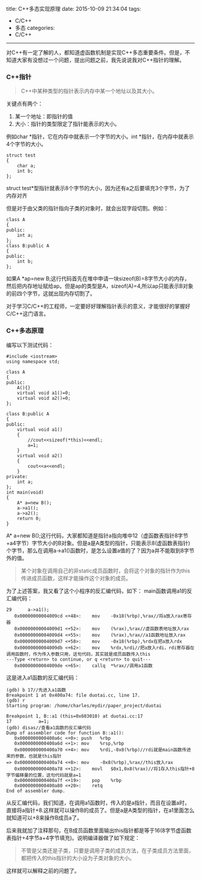 title: C++多态实现原理
date: 2015-10-09 21:34:04
tags:
- C/C++
- 多态
categories:
- C/C++

---

对C++有一定了解的人，都知道虚函数机制是实现C++多态重要条件。但是，不知道大家有没想过一个问题，提出问题之前，我先说说我对C++指针的理解。

### C++指针
> C++中某种类型的指针表示内存中某一个地址以及其大小。

关键点有两个：
1. 某一个地址：即指针的值
2. 大小：指针的类型限定了指针能表示的大小。

例如char *指针，它在内存中就表示一个字节的大小。int *指针，在内存中就表示4个字节的大小。
```
struct test
{
	char a;
	int b;
};
```
struct test*型指针就表示8个字节的大小，因为还有a之后要填充3个字节，为了内存对齐

但是对于由父类的指针指向子类的对象时，就会出现字段切割。例如：
```
class A
{
public:
	int a;
};
class B:public A
{
public:
	int b;
};
```
如果A *ap=new B;这行代码首先在堆中申请一块sizeof(B)=8字节大小的内存，然后把内存地址赋给ap。但是ap的类型是A，sizeof(A)=4,所以ap只能表示B对象的前四个字节，这就出现内存切割了。

对于学习C/C++的工程师，一定要好好理解指针表示的意义，才能很好的掌握好C/C++这门语言。

### C++多态原理
编写以下测试代码：
```
#include <iostream>
using namespace std;

class A
{
public:
	A(){}
	virtual void a1()=0;
	virtual void a2()=0;
};

class B:public A
{
public:
	virtual void a1()
	{
		//cout<<sizeof(*this)<<endl;
		a=1;
	}
	virtual void a2()
	{
		cout<<a<<endl;
	}
private:
	int a;
};
int main(void)
{
	A* a=new B();
	a->a1();
	a->a2();
	return 0;
}
```
A* a=new B();这行代码，大家都知道是指针a指向堆中12（虚函数表指针8字节+a4字节）字节大小的B对象。但是a是A类型的指针，只能表示8(虚函数表指针)个字节，那么在调用a->a1()函数时，是怎么设置a值的了？因为a并不能取到8字节外的值。

> 某个对象在调用自己的非static成员函数时，会将这个对象的指针作为this传进成员函数，这样才能操作这个对象的成员。

为了上述答案，我又看了这个小程序的反汇编代码，如下：
main函数调用a1的反汇编代码：
```
29		a->a1();
   0x00000000004009cd <+48>:	mov    -0x18(%rbp),%rax//将a放入rax寄存器
   0x00000000004009d1 <+52>:	mov    (%rax),%rax//虚函数表地址放入rax
   0x00000000004009d4 <+55>:	mov    (%rax),%rax//a1函数地址放入rax
   0x00000000004009d7 <+58>:	mov    -0x18(%rbp),%rdx在把a放入rdx
   0x00000000004009db <+62>:	mov    %rdx,%rdi//把a放入rdi，rdi寄存器在调用函数时，作为传入参数只用，这句代码，其实就是成员函数传入this
---Type <return> to continue, or q <return> to quit---
   0x00000000004009de <+65>:	callq  *%rax//调用a1函数
```
这是进入a1函数的反汇编代码：
```
(gdb) b 17//先进入a1函数
Breakpoint 1 at 0x400a74: file duotai.cc, line 17.
(gdb) r
Starting program: /home/charles/mydir/paper_project/duotai 

Breakpoint 1, B::a1 (this=0x603010) at duotai.cc:17
17			a=1;
(gdb) disas//查看a1函数的反汇编代码
Dump of assembler code for function B::a1():
   0x0000000000400a6c <+0>:	push   %rbp
   0x0000000000400a6d <+1>:	mov    %rsp,%rbp
   0x0000000000400a70 <+4>:	mov    %rdi,-0x8(%rbp)//rdi就是main函数传进来的参数，也就是this指针
=> 0x0000000000400a74 <+8>:	mov    -0x8(%rbp),%rax//this放入rax
   0x0000000000400a78 <+12>:	movl   $0x1,0x8(%rax)//将1存入this指针+8字节偏移量的位置，这句代码就是a=1
   0x0000000000400a7f <+19>:	pop    %rbp
   0x0000000000400a80 <+20>:	retq   
End of assembler dump.
```
从反汇编代码，我们知道，在调用a1函数时，传入的是a指针，而且在设置a时，直接将a指针+8.这样就可以操作B的成员了。但是a是A类型的指针，在a1里面怎么就知道可以+8来操作B成员a了。

后来我就加了注释那句，在B成员函数里面输出this指针都是等于16(8字节虚函数表指针+4字节a+4字节填充)。说明编译器做了如下规定：
> 不管是父类还是子类，只要是调用子类的成员方法，在子类成员方法里面，都把传入的this指针的大小设为子类对象的大小。

这样就可以解释之前的问题了。











